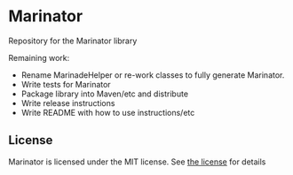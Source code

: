 # Marinator
Repository for the Marinator library

Remaining work:
* Rename MarinadeHelper or re-work classes to fully generate Marinator.
* Write tests for Marinator
* Package library into Maven/etc and distribute
* Write release instructions
* Write README with how to use instructions/etc

## License

Marinator is licensed under the MIT license. See [the license](LICENSE) for details

